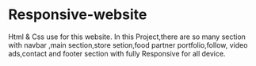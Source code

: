 # Responsive-website
Html & Css use for this website.
In this Project,there are so many section with navbar ,main section,store setion,food partner portfolio,follow,
video ads,contact and footer section with fully Responsive for all device.
